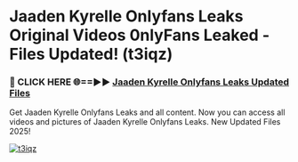 # Jaaden Kyrelle Onlyfans Leaks Original Videos 0nlyFans Leaked - Files Updated! (t3iqz)

<h3>🔴 CLICK HERE 🌐==►► <a href="https://tinyurl.com/3hn5wdd3" rel="nofollow">Jaaden Kyrelle Onlyfans Leaks Updated Files</a></h3>

Get Jaaden Kyrelle Onlyfans Leaks and all content. Now you can access all videos and pictures of Jaaden Kyrelle Onlyfans Leaks. New Updated Files 2025!

[![t3iqz](https://i.imgur.com/4HnBqBT.gif)](https://tinyurl.com/3hn5wdd3)
